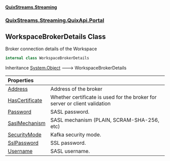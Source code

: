 #### [QuixStreams.Streaming](index.md 'index')
### [QuixStreams.Streaming.QuixApi.Portal](QuixStreams.Streaming.QuixApi.Portal.md 'QuixStreams.Streaming.QuixApi.Portal')

## WorkspaceBrokerDetails Class

Broker connection details of the Workspace

```csharp
internal class WorkspaceBrokerDetails
```

Inheritance [System.Object](https://docs.microsoft.com/en-us/dotnet/api/System.Object 'System.Object') &#129106; WorkspaceBrokerDetails

| Properties | |
| :--- | :--- |
| [Address](WorkspaceBrokerDetails.Address.md 'QuixStreams.Streaming.QuixApi.Portal.WorkspaceBrokerDetails.Address') | Address of the broker |
| [HasCertificate](WorkspaceBrokerDetails.HasCertificate.md 'QuixStreams.Streaming.QuixApi.Portal.WorkspaceBrokerDetails.HasCertificate') | Whether certificate is used for the broker for server or client validation |
| [Password](WorkspaceBrokerDetails.Password.md 'QuixStreams.Streaming.QuixApi.Portal.WorkspaceBrokerDetails.Password') | SASL password. |
| [SaslMechanism](WorkspaceBrokerDetails.SaslMechanism.md 'QuixStreams.Streaming.QuixApi.Portal.WorkspaceBrokerDetails.SaslMechanism') | SASL mechanism (PLAIN, SCRAM-SHA-256, etc) |
| [SecurityMode](WorkspaceBrokerDetails.SecurityMode.md 'QuixStreams.Streaming.QuixApi.Portal.WorkspaceBrokerDetails.SecurityMode') | Kafka security mode. |
| [SslPassword](WorkspaceBrokerDetails.SslPassword.md 'QuixStreams.Streaming.QuixApi.Portal.WorkspaceBrokerDetails.SslPassword') | SSL password. |
| [Username](WorkspaceBrokerDetails.Username.md 'QuixStreams.Streaming.QuixApi.Portal.WorkspaceBrokerDetails.Username') | SASL username. |

